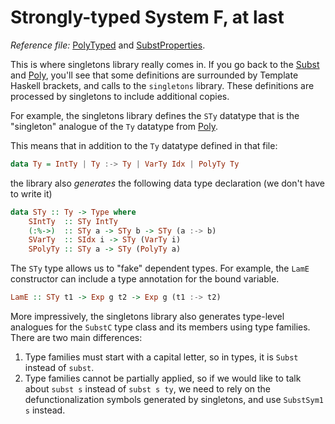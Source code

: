 # Strongly-typed System F, at last

*Reference file:* [PolyTyped](src/PolyTyped.hs) and [SubstProperties](src/SubstProperties.hs).

This is where singletons library really comes in. If you go back to the [Subst](src/Subst.hs) and [Poly](src/Poly.hs), you'll see that some definitions are surrounded by Template Haskell brackets, and calls to the `singletons` library. These definitions are processed by singletons to include additional copies.

For example, the singletons library defines the `STy` datatype that is the 
"singleton" analogue of the `Ty` datatype from [Poly](src/Poly.hs). 

This means that in addition to the `Ty` datatype defined in that file:

```haskell
data Ty = IntTy | Ty :-> Ty | VarTy Idx | PolyTy Ty
```

the library also *generates* the following data type declaration (we don't have to write it)

```haskell
data STy :: Ty -> Type where
    SIntTy  :: STy IntTy
    (:%->)  :: STy a -> STy b -> STy (a :-> b)
    SVarTy  :: SIdx i -> STy (VarTy i)
    SPolyTy :: STy a -> STy (PolyTy a)
```

The `STy` type allows us to "fake" dependent types. For example, the `LamE` constructor can include a type annotation for the bound variable.

```haskell
LamE :: STy t1 -> Exp g t2 -> Exp g (t1 :-> t2)
```

More impressively, the singletons library also generates type-level analogues for the `SubstC` type class and its members using type families. There are two main differences:

  1. Type families must start with a capital letter, so in types, it is `Subst` instead of `subst`.
  2. Type families cannot be partially applied, so if we would like to talk about `subst s` instead of `subst s ty`, we need to rely on the defunctionalization symbols generated by singletons, and use `SubstSym1 s` instead.
  